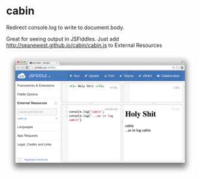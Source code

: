 # cabin

Redirect console.log to write to document.body. 

Great for seeing output in JSFiddles. Just add http://seanewest.github.io/cabin/cabin.js to External Resources

![](./screen_shot.png)